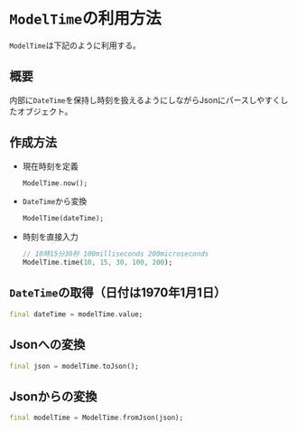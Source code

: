 # `ModelTime`の利用方法

`ModelTime`は下記のように利用する。

## 概要

内部に`DateTime`を保持し時刻を扱えるようにしながらJsonにパースしやすくしたオブジェクト。

## 作成方法

- 現在時刻を定義

    ```dart
    ModelTime.now();
    ```

- `DateTime`から変換

    ```dart
    ModelTime(dateTime);
    ```

- 時刻を直接入力

    ```dart
    // 10時15分30秒 100milliseconds 200microseconds 
    ModelTime.time(10, 15, 30, 100, 200);
    ```

## `DateTime`の取得（日付は1970年1月1日）

```dart
final dateTime = modelTime.value;
```

## Jsonへの変換

```dart
final json = modelTime.toJson();
```

## Jsonからの変換

```dart
final modelTime = ModelTime.fromJson(json);
```
